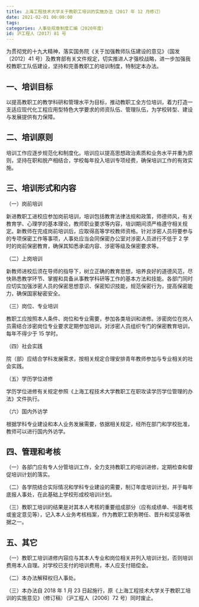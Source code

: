 ```yaml
---
title: 上海工程技术大学关于教职工培训的实施办法（2017 年 12 月修订）
date: 2021-02-01 00:00:00
tags: 
categories: 人事处规章制度汇编（2020年度）
id: 沪工程人〔2017〕81 号
---
```


为贯彻党的十九大精神，落实国务院《关于加强教师队伍建设的意见》（国发〔2012〕41 号）及教育部有关文件规定，切实推进人才强校战略，进一步加强我校教职工队伍建设，坚持和完善教职工的培训制度，特制定本办法。

## 一、培训目标

以提高教职工的教学科研和管理水平为目标，推动教职工全方位培训，着力打造一支适应现代化工程应用型特色大学要求的师资队伍、管理队伍，为学校转型、建设与发展提供有力保障。

## 二、培训原则

培训工作应逐步规范化和制度化。培训应以提高思想政治素质和业务水平并重为原则，坚持在职和脱产相结合，学校每年投入培训专项经费，确保培训工作的有效实施。

## 三、培训形式和内容

（一）岗前培训

新进教职工进校应参加岗前培训，培训包括教育法律法规和政策，师德师风，有关教育学、心理学的基本理论，教师职业要求等内容，培训期间须严格遵守相关规定。新教师在完成岗前培训后，应取得高等学校教师资格。针对涉密人员将要参与的专项保密工作等事项，人事处应当会同保密办公室对涉密人员进行不低于 2 学时的岗前保密教育，确保其知悉承诺内容、涉密等级及保密要求等。

（二）上岗培训

新教师进校后须在导师的指导下，树立正确的教育思想，培养良好的道德风范，尽快熟悉教学环节、掌握和具备从事教学科研等工作的基本方法和技能。各部门同时应切实加强涉密人员的保密思想意识、保密知识技能，规范保密行为，提高保密能力，确保国家秘密安全。

（三）岗位、专业培训

教职工应按照本人条件、岗位和专业需要，参加各类培训和进修。涉密岗位在岗人员需结合涉密岗位专业要求定期参加培训，对涉密人员组织专门的保密教育培训，每年不得少于 15 学时。

（四）社会实践

院（部）应结合学科发展需求，按相关规定合理安排青年教师参加与专业相关的社会实践。

（五）学历学位进修

学历学位进修有关规定参照《上海工程技术大学教职工在职攻读学历学位管理的办法》文件执行。

（六）国内外访学

根据学科专业建设和本人业务发展需要，依据相关规定，经所在部门和学校批准，教师可以进行国内外访学。

## 四、管理和考核

（一）各部门应有专人分管培训工作，全力支持教职工的培训进修，定期检查和督促培训计划的落实。

（二）各学院结合实际情况和学科专业建设的需要，制订年度培训计划，并于每年底报人事处，在此基础上学校形成校培训计划。

（三）教职工培训的结果是对其本人考核的重要组成部分（应有成绩单、书面考核或鉴定意见等），记入本人业务考核档案，作为教职工职务聘任、晋升和奖惩等依据之一。

## 五、其它

（一）教职工培训进修内容应与其本人专业和岗位相关并列入培训计划，否则培训费用本人自理。对学校已支付的培训费用，本人应支付赔偿金。

（二）本办法解释权归人事处。

（三）本办法自 2018 年 1 月 23 日起施行，原《上海工程技术大学关于教职工培训的实施意见》（修订稿）（沪工程人〔2006〕72 号）同时废止。
